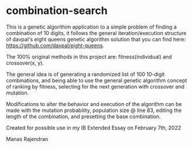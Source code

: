# combination-search

This is a genetic algorithim application to a simple problem of finding a combination of 10 digits, it follows the general iteration/execution structure of davpal's eight queens genetic algorithm solution that you can find here: https://github.com/davpal/eight-queens. 

The 100% original methods in this project are: fitness(individual) and crossover(x, y).

The general idea is of generating a randomized list of 100 10-digit combinations, and being able to use the general genetic algorithm concept of ranking by fitness, selecting for the next generation with crossover and mutation.

Modifications to alter the behavior and execution of the algorithm can be made with the mutation probability, population size @ line 83, editing the length of the combination, and presetting the base combination.

Created for possible use in my IB Extended Essay on February 7th, 2022

Manas Rajendran
